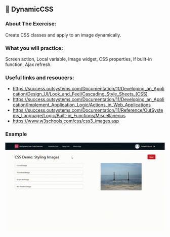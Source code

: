 ## :ledger: DynamicCSS

### About The Exercise:

Create CSS classes and apply to an image dynamically. 

### What you will practice:

Screen action, Local variable, Image widget, CSS properties, If built-in function, Ajax refresh.

### Useful links and resoucers:

- https://success.outsystems.com/Documentation/11/Developing_an_Application/Design_UI/Look_and_Feel/Cascading_Style_Sheets_(CSS)
- https://success.outsystems.com/Documentation/11/Developing_an_Application/Implement_Application_Logic/Actions_in_Web_Applications
- https://success.outsystems.com/Documentation/11/Reference/OutSystems_Language/Logic/Built-in_Functions/Miscellaneous
- https://www.w3schools.com/css/css3_images.asp

### Example
![OutSystems Image](./Samples/DynamicCSS.gif)

